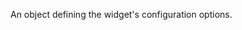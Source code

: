 <!--**
/*-------------------------------------------
    Auto-generated file. Do not modify.
-------------------------------------------

**-->

<!--shortDescription-->
An object defining the widget's configuration options.
<!--/shortDescription-->

<!--fullDescription-->

<!--/fullDescription-->